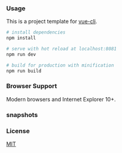 ### Usage

This is a project template for [vue-cli](https://github.com/vuejs/vue-cli).

``` bash
# install dependencies
npm install

# serve with hot reload at localhost:8081
npm run dev

# build for production with minification
npm run build

```
### Browser Support
Modern browsers and Internet Explorer 10+.
### snapshots

### License
[MIT](http://opensource.org/licenses/MIT)
